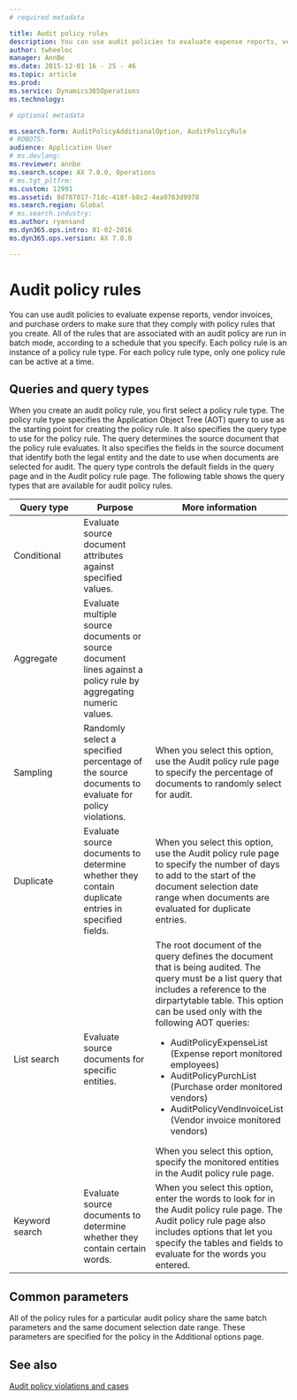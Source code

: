 ```yaml
---
# required metadata

title: Audit policy rules
description: You can use audit policies to evaluate expense reports, vendor invoices, and purchase orders to make sure that they comply with policy rules that you create. All of the rules that are associated with an audit policy are run in batch mode, according to a schedule that you specify.  Each policy rule is an instance of a policy rule type. For each policy rule type, only one policy rule can be active at a time. 
author: twheeloc
manager: AnnBe
ms.date: 2015-12-01 16 - 25 - 46
ms.topic: article
ms.prod: 
ms.service: Dynamics365Operations
ms.technology: 

# optional metadata

ms.search.form: AuditPolicyAdditionalOption, AuditPolicyRule
# ROBOTS: 
audience: Application User
# ms.devlang: 
ms.reviewer: annbe
ms.search.scope: AX 7.0.0, Operations
# ms.tgt_pltfrm: 
ms.custom: 12991
ms.assetid: 8d787017-71dc-418f-b8c2-4ea9763d9978
ms.search.region: Global
# ms.search.industry: 
ms.author: ryansand
ms.dyn365.ops.intro: 01-02-2016
ms.dyn365.ops.version: AX 7.0.0

---
```


# Audit policy rules

You can use audit policies to evaluate expense reports, vendor invoices, and purchase orders to make sure that they comply with policy rules that you create. All of the rules that are associated with an audit policy are run in batch mode, according to a schedule that you specify.  Each policy rule is an instance of a policy rule type. For each policy rule type, only one policy rule can be active at a time. 

Queries and query types
-----------------------

When you create an audit policy rule, you first select a policy rule type. The policy rule type specifies the Application Object Tree (AOT) query to use as the starting point for creating the policy rule. It also specifies the query type to use for the policy rule. The query determines the source document that the policy rule evaluates. It also specifies the fields in the source document that identify both the legal entity and the date to use when documents are selected for audit. The query type controls the default fields in the query page and in the Audit policy rule page. The following table shows the query types that are available for audit policy rules.

<table>
<colgroup>
<col width="33%" />
<col width="33%" />
<col width="33%" />
</colgroup>
<thead>
<tr class="header">
<th>Query type</th>
<th>Purpose</th>
<th>More information</th>
</tr>
</thead>
<tbody>
<tr class="odd">
<td>Conditional</td>
<td>Evaluate source document attributes against specified values.</td>
<td></td>
</tr>
<tr class="even">
<td>Aggregate</td>
<td>Evaluate multiple source documents or source document lines against a policy rule by aggregating numeric values.</td>
<td></td>
</tr>
<tr class="odd">
<td>Sampling</td>
<td>Randomly select a specified percentage of the source documents to evaluate for policy violations.</td>
<td>When you select this option, use the Audit policy rule page to specify the percentage of documents to randomly select for audit.</td>
</tr>
<tr class="even">
<td>Duplicate</td>
<td>Evaluate source documents to determine whether they contain duplicate entries in specified fields.</td>
<td>When you select this option, use the Audit policy rule page to specify the number of days to add to the start of the document selection date range when documents are evaluated for duplicate entries.</td>
</tr>
<tr class="odd">
<td>List search</td>
<td>Evaluate source documents for specific entities.</td>
<td>The root document of the query defines the document that is being audited. The query must be a list query that includes a reference to the dirpartytable table. This option can be used only with the following AOT queries:
<ul>
<li><span class="ui">AuditPolicyExpenseList</span> (Expense report monitored employees)</li>
<li><span class="ui">AuditPolicyPurchList</span> (Purchase order monitored vendors)</li>
<li><span class="ui">AuditPolicyVendInvoiceList</span> (Vendor invoice monitored vendors)</li>
</ul>
When you select this option, specify the monitored entities in the Audit policy rule page.</td>
</tr>
<tr class="even">
<td>Keyword search</td>
<td>Evaluate source documents to determine whether they contain certain words.</td>
<td>When you select this option, enter the words to look for in the Audit policy rule page. The Audit policy rule page also includes options that let you specify the tables and fields to evaluate for the words you entered.</td>
</tr>
</tbody>
</table>

## Common parameters
All of the policy rules for a particular audit policy share the same batch parameters and the same document selection date range. These parameters are specified for the policy in the Additional options page.



See also
--------

[Audit policy violations and cases](https://ax.help.dynamics.com/en/wiki/audit-policy-v…ns-and-cases-2/)

